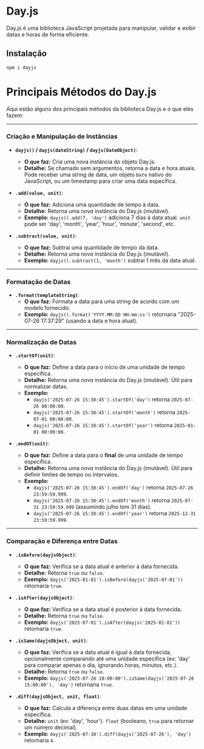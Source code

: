 # Day.js

Day.js é uma biblioteca JavaScript projetada para manipular, validar e exibir datas e horas de forma eficiente.

## Instalação

```bash
npm i dayjs
```

# Principais Métodos do Day.js

Aqui estão alguns dos principais métodos da biblioteca Day.js e o que eles fazem:

---

### Criação e Manipulação de Instâncias

- **`dayjs()` / `dayjs(dateString)` / `dayjs(DateObject)`**:

  - **O que faz:** Cria uma nova instância do objeto Day.js.
  - **Detalhe:** Se chamado sem argumentos, retorna a data e hora atuais. Pode receber uma string de data, um objeto `Date` nativo do JavaScript, ou um timestamp para criar uma data específica.

- **`.add(value, unit)`**:

  - **O que faz:** Adiciona uma quantidade de tempo à data.
  - **Detalhe:** Retorna uma _nova_ instância do Day.js (imutável).
  - **Exemplo:** `dayjs().add(7, 'day')` adiciona 7 dias à data atual. `unit` pode ser 'day', 'month', 'year', 'hour', 'minute', 'second', etc.

- **`.subtract(value, unit)`**:
  - **O que faz:** Subtrai uma quantidade de tempo da data.
  - **Detalhe:** Retorna uma _nova_ instância do Day.js (imutável).
  - **Exemplo:** `dayjs().subtract(1, 'month')` subtrai 1 mês da data atual.

---

### Formatação de Datas

- **`.format(templateString)`**:
  - **O que faz:** Formata a data para uma string de acordo com um modelo fornecido.
  - **Exemplo:** `dayjs().format('YYYY-MM-DD HH:mm:ss')` retornaria "2025-07-26 17:37:29" (usando a data e hora atual).

---

### Normalização de Datas

- **`.startOf(unit)`**:

  - **O que faz:** Define a data para o início de uma unidade de tempo específica.
  - **Detalhe:** Retorna uma _nova_ instância do Day.js (imutável). Útil para normalizar datas.
  - **Exemplo:**
    - `dayjs('2025-07-26 15:30:45').startOf('day')` retorna `2025-07-26 00:00:00`.
    - `dayjs('2025-07-26 15:30:45').startOf('month')` retorna `2025-07-01 00:00:00`.
    - `dayjs('2025-07-26 15:30:45').startOf('year')` retorna `2025-01-01 00:00:00`.

- **`.endOf(unit)`**:
  - **O que faz:** Define a data para o **final** de uma unidade de tempo específica.
  - **Detalhe:** Retorna uma _nova_ instância do Day.js (imutável). Útil para definir limites de tempo ou intervalos.
  - **Exemplo:**
    - `dayjs('2025-07-26 15:30:45').endOf('day')` retorna `2025-07-26 23:59:59.999`.
    - `dayjs('2025-07-26 15:30:45').endOf('month')` retorna `2025-07-31 23:59:59.999` (assumindo julho tem 31 dias).
    - `dayjs('2025-07-26 15:30:45').endOf('year')` retorna `2025-12-31 23:59:59.999`.

---

### Comparação e Diferença entre Datas

- **`.isBefore(dayjsObject)`**:

  - **O que faz:** Verifica se a data atual é anterior à data fornecida.
  - **Detalhe:** Retorna `true` ou `false`.
  - **Exemplo:** `dayjs('2025-01-01').isBefore(dayjs('2025-07-01'))` retornaria `true`.

- **`.isAfter(dayjsObject)`**:

  - **O que faz:** Verifica se a data atual é posterior à data fornecida.
  - **Detalhe:** Retorna `true` ou `false`.

  * **Exemplo:** `dayjs('2025-07-01').isAfter(dayjs('2025-01-01'))` retornaria `true`.

- **`.isSame(dayjsObject, unit)`**:

  - **O que faz:** Verifica se a data atual é igual à data fornecida, opcionalmente comparando até uma unidade específica (ex: 'day' para comparar apenas o dia, ignorando horas, minutos, etc.).
  - **Detalhe:** Retorna `true` ou `false`.
  - **Exemplo:** `dayjs('2025-07-26 10:00:00').isSame(dayjs('2025-07-26 15:00:00'), 'day')` retornaria `true`.

- **`.diff(dayjsObject, unit, float)`**:
  - **O que faz:** Calcula a diferença entre duas datas em uma unidade específica.
  - **Detalhe:** `unit` (ex: 'day', 'hour'). `float` (booleano, `true` para retornar um número decimal).
  - **Exemplo:** `dayjs('2025-07-30').diff(dayjs('2025-07-26'), 'day')` retornaria `4`.
